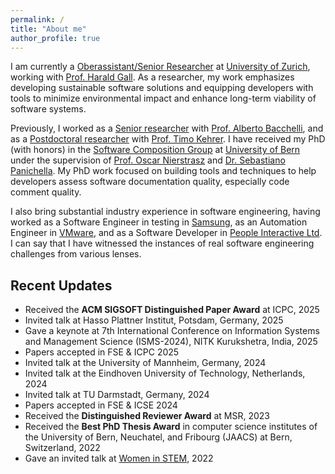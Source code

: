 ```yaml
---
permalink: /
title: "About me"
author_profile: true
---
```


<!--
<p align="center">
  <img src="http://localhost:4000/images/Pooja.JPG?raw=true" alt="Photo" style="width: 250px;"/> 
</p>
-->
I am currently a [Oberassistant/Senior Researcher](https://www.ifi.uzh.ch/en/seal/people/rani.html) at [University of Zurich](https://www.uzh.ch/en.html), working with [Prof. Harald Gall](https://www.ifi.uzh.ch/en/seal/people/gall.html). 
As a researcher, my work emphasizes developing sustainable software solutions and equipping developers with tools to minimize environmental impact and enhance long-term viability of software systems. 

Previously, I worked as a 
[Senior researcher](https://www.ifi.uzh.ch/en/zest/people/pooja.html) with [Prof. Alberto Bacchelli](https://sback.it/), and as a [Postdoctoral researcher](https://seg.inf.unibe.ch/team/) with [Prof. Timo Kehrer](https://seg.inf.unibe.ch/people/timo/).
I have received my PhD (with honors) in the [Software Composition Group](http://scg.unibe.ch/) at [University of Bern](https://www.unibe.ch/) under the supervision of [Prof. Oscar Nierstrasz](http://scg.unibe.ch/staff/oscar) and [Dr. Sebastiano Panichella](https://spanichella.github.io/).
My PhD work focused on building tools and techniques to help developers assess software documentation quality, especially code comment quality.

I also bring substantial industry experience in software engineering, having worked as a Software Engineer in testing in [Samsung](https://research.samsung.com/sri-n), as an Automation Engineer in [VMware](https://www.vmware.com/), and as a Software Developer in [People Interactive Ltd](https://www.linkedin.com/company/atshaadidotcom/).
I can say that I have witnessed the instances of real software engineering challenges from various lenses.


## Recent Updates
- Received the **ACM SIGSOFT Distinguished Paper Award** at ICPC, 2025
- Invited talk at Hasso Plattner Institut, Potsdam, Germany, 2025
- Gave a keynote at  7th International Conference on Information
  Systems and Management Science (ISMS-2024), NITK Kurukshetra, India, 2025
- Papers accepted in FSE & ICPC 2025
- Invited talk at the University of Mannheim, Germany, 2024
- Invited talk at the Eindhoven University of Technology, Netherlands, 2024
- Invited talk at TU Darmstadt, Germany, 2024
- Papers accepted in FSE & ICSE 2024
- Received the **Distinguished Reviewer Award** at MSR, 2023
- Received the **Best PhD Thesis Award** in computer science institutes of the University of Bern, Neuchatel, and Fribourg (JAACS) at Bern, Switzerland, 2022
- Gave an invited talk at [Women in STEM](https://www.w-stem.org/), 2022